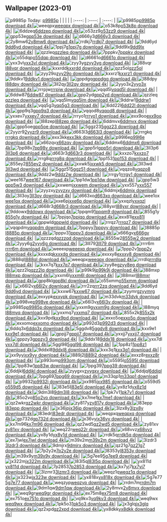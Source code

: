 ## Wallpaper (2023-01)
![p9985p](https://w.wallhaven.cc/full/p9/wallhaven-p9985p.jpg) Today: [p9985p](https://th.wallhaven.cc/small/p9/p9985p.jpg)
|      |      |      |
| :----: | :----: | :----: |
|![p9985p](https://th.wallhaven.cc/small/p9/p9985p.jpg)[p9985p download 4k](https://wallhaven.cc/w/p9985p)|![weeqpx](https://th.wallhaven.cc/small/we/weeqpx.jpg)[weeqpx download 4k](https://wallhaven.cc/w/weeqpx)|![o53k8p](https://th.wallhaven.cc/small/o5/o53k8p.jpg)[o53k8p download 4k](https://wallhaven.cc/w/o53k8p)|
|![6ddzeq](https://th.wallhaven.cc/small/6d/6ddzeq.jpg)[6ddzeq download 4k](https://wallhaven.cc/w/6ddzeq)|![o53zz9](https://th.wallhaven.cc/small/o5/o53zz9.jpg)[o53zz9 download 4k](https://wallhaven.cc/w/o53zz9)|![gpp53e](https://th.wallhaven.cc/small/gp/gpp53e.jpg)[gpp53e download 4k](https://wallhaven.cc/w/gpp53e)|
|![d666y3](https://th.wallhaven.cc/small/d6/d666y3.jpg)[d666y3 download 4k](https://wallhaven.cc/w/d666y3)|![2y8mw6](https://th.wallhaven.cc/small/2y/2y8mw6.jpg)[2y8mw6 download 4k](https://wallhaven.cc/w/2y8mw6)|![rrdkj7](https://th.wallhaven.cc/small/rr/rrdkj7.jpg)[rrdkj7 download 4k](https://wallhaven.cc/w/rrdkj7)|
|![9dd6yd](https://th.wallhaven.cc/small/9d/9dd6yd.jpg)[9dd6yd download 4k](https://wallhaven.cc/w/9dd6yd)|![1ppj7g](https://th.wallhaven.cc/small/1p/1ppj7g.jpg)[1ppj7g download 4k](https://wallhaven.cc/w/1ppj7g)|![9dd9lx](https://th.wallhaven.cc/small/9d/9dd9lx.jpg)[9dd9lx download 4k](https://wallhaven.cc/w/9dd9lx)|
|![qzzleq](https://th.wallhaven.cc/small/qz/qzzleq.jpg)[qzzleq download 4k](https://wallhaven.cc/w/qzzleq)|![7pppkv](https://th.wallhaven.cc/small/7p/7pppkv.jpg)[7pppkv download 4k](https://wallhaven.cc/w/7pppkv)|![o55dqp](https://th.wallhaven.cc/small/o5/o55dqp.jpg)[o55dqp download 4k](https://wallhaven.cc/w/o55dqp)|
|![d6661o](https://th.wallhaven.cc/small/d6/d6661o.jpg)[d6661o download 4k](https://wallhaven.cc/w/d6661o)|![yxx3vl](https://th.wallhaven.cc/small/yx/yxx3vl.jpg)[yxx3vl download 4k](https://wallhaven.cc/w/yxx3vl)|![zyy3yg](https://th.wallhaven.cc/small/zy/zyy3yg.jpg)[zyy3yg download 4k](https://wallhaven.cc/w/zyy3yg)|
|![l88vqr](https://th.wallhaven.cc/small/l8/l88vqr.jpg)[l88vqr download 4k](https://wallhaven.cc/w/l88vqr)|![kxxrdd](https://th.wallhaven.cc/small/kx/kxxrdd.jpg)[kxxrdd download 4k](https://wallhaven.cc/w/kxxrdd)|![qzz5ol](https://th.wallhaven.cc/small/qz/qzz5ol.jpg)[qzz5ol download 4k](https://wallhaven.cc/w/qzz5ol)|
|![zyy29o](https://th.wallhaven.cc/small/zy/zyy29o.jpg)[zyy29o download 4k](https://wallhaven.cc/w/zyy29o)|![kxxrz1](https://th.wallhaven.cc/small/kx/kxxrz1.jpg)[kxxrz1 download 4k](https://wallhaven.cc/w/kxxrz1)|![9ddkv1](https://th.wallhaven.cc/small/9d/9ddkv1.jpg)[9ddkv1 download 4k](https://wallhaven.cc/w/9ddkv1)|
|![gppdgq](https://th.wallhaven.cc/small/gp/gppdgq.jpg)[gppdgq download 4k](https://wallhaven.cc/w/gppdgq)|![l88dpy](https://th.wallhaven.cc/small/l8/l88dpy.jpg)[l88dpy download 4k](https://wallhaven.cc/w/l88dpy)|![3ll2qy](https://th.wallhaven.cc/small/3l/3ll2qy.jpg)[3ll2qy download 4k](https://wallhaven.cc/w/3ll2qy)|
|![2yyo3x](https://th.wallhaven.cc/small/2y/2yyo3x.jpg)[2yyo3x download 4k](https://wallhaven.cc/w/2yyo3x)|![rrrpjw](https://th.wallhaven.cc/small/rr/rrrpjw.jpg)[rrrpjw download 4k](https://wallhaven.cc/w/rrrpjw)|![vqqd5l](https://th.wallhaven.cc/small/vq/vqqd5l.jpg)[vqqd5l download 4k](https://wallhaven.cc/w/vqqd5l)|
|![6ddw87](https://th.wallhaven.cc/small/6d/6ddw87.jpg)[6ddw87 download 4k](https://wallhaven.cc/w/6ddw87)|![gpp2yd](https://th.wallhaven.cc/small/gp/gpp2yd.jpg)[gpp2yd download 4k](https://wallhaven.cc/w/gpp2yd)|![qzzleq](https://th.wallhaven.cc/small/qz/qzzleq.jpg)[qzzleq download 4k](https://wallhaven.cc/w/qzzleq)|
|![vqq5lm](https://th.wallhaven.cc/small/vq/vqq5lm.jpg)[vqq5lm download 4k](https://wallhaven.cc/w/vqq5lm)|![9ddrw1](https://th.wallhaven.cc/small/9d/9ddrw1.jpg)[9ddrw1 download 4k](https://wallhaven.cc/w/9ddrw1)|![vqq5g3](https://th.wallhaven.cc/small/vq/vqq5g3.jpg)[vqq5g3 download 4k](https://wallhaven.cc/w/vqq5g3)|
|![6dd22l](https://th.wallhaven.cc/small/6d/6dd22l.jpg)[6dd22l download 4k](https://wallhaven.cc/w/6dd22l)|![gpp9q3](https://th.wallhaven.cc/small/gp/gpp9q3.jpg)[gpp9q3 download 4k](https://wallhaven.cc/w/gpp9q3)|![vqqod8](https://th.wallhaven.cc/small/vq/vqqod8.jpg)[vqqod8 download 4k](https://wallhaven.cc/w/vqqod8)|
|![yxxev7](https://th.wallhaven.cc/small/yx/yxxev7.jpg)[yxxev7 download 4k](https://wallhaven.cc/w/yxxev7)|![rrryo1](https://th.wallhaven.cc/small/rr/rrryo1.jpg)[rrryo1 download 4k](https://wallhaven.cc/w/rrryo1)|![exx9oo](https://th.wallhaven.cc/small/ex/exx9oo.jpg)[exx9oo download 4k](https://wallhaven.cc/w/exx9oo)|
|![l88zep](https://th.wallhaven.cc/small/l8/l88zep.jpg)[l88zep download 4k](https://wallhaven.cc/w/l88zep)|![6ddmvx](https://th.wallhaven.cc/small/6d/6ddmvx.jpg)[6ddmvx download 4k](https://wallhaven.cc/w/6ddmvx)|![gpp5oe](https://th.wallhaven.cc/small/gp/gpp5oe.jpg)[gpp5oe download 4k](https://wallhaven.cc/w/gpp5oe)|
|![5ggz23](https://th.wallhaven.cc/small/5g/5ggz23.jpg)[5ggz23 download 4k](https://wallhaven.cc/w/5ggz23)|![2yyzr9](https://th.wallhaven.cc/small/2y/2yyzr9.jpg)[2yyzr9 download 4k](https://wallhaven.cc/w/2yyzr9)|![d663l3](https://th.wallhaven.cc/small/d6/d663l3.jpg)[d663l3 download 4k](https://wallhaven.cc/w/d663l3)|
|![rrrgkq](https://th.wallhaven.cc/small/rr/rrrgkq.jpg)[rrrgkq download 4k](https://wallhaven.cc/w/rrrgkq)|![exx3kk](https://th.wallhaven.cc/small/ex/exx3kk.jpg)[exx3kk download 4k](https://wallhaven.cc/w/exx3kk)|![p99l6e](https://th.wallhaven.cc/small/p9/p99l6e.jpg)[p99l6e download 4k](https://wallhaven.cc/w/p99l6e)|
|![x66zqv](https://th.wallhaven.cc/small/x6/x66zqv.jpg)[x66zqv download 4k](https://wallhaven.cc/w/x66zqv)|![6ddmx6](https://th.wallhaven.cc/small/6d/6ddmx6.jpg)[6ddmx6 download 4k](https://wallhaven.cc/w/6ddmx6)|![7pp98v](https://th.wallhaven.cc/small/7p/7pp98v.jpg)[7pp98v download 4k](https://wallhaven.cc/w/7pp98v)|
|![gpp5rl](https://th.wallhaven.cc/small/gp/gpp5rl.jpg)[gpp5rl download 4k](https://wallhaven.cc/w/gpp5rl)|![3ll3p6](https://th.wallhaven.cc/small/3l/3ll3p6.jpg)[3ll3p6 download 4k](https://wallhaven.cc/w/3ll3p6)|![d663r3](https://th.wallhaven.cc/small/d6/d663r3.jpg)[d663r3 download 4k](https://wallhaven.cc/w/d663r3)|
|![kxxzo7](https://th.wallhaven.cc/small/kx/kxxzo7.jpg)[kxxzo7 download 4k](https://wallhaven.cc/w/kxxzo7)|![rrrg8q](https://th.wallhaven.cc/small/rr/rrrg8q.jpg)[rrrg8q download 4k](https://wallhaven.cc/w/rrrg8q)|![1pp153](https://th.wallhaven.cc/small/1p/1pp153.jpg)[1pp153 download 4k](https://wallhaven.cc/w/1pp153)|
|![855ey2](https://th.wallhaven.cc/small/85/855ey2.jpg)[855ey2 download 4k](https://wallhaven.cc/w/855ey2)|![jxxwk5](https://th.wallhaven.cc/small/jx/jxxwk5.jpg)[jxxwk5 download 4k](https://wallhaven.cc/w/jxxwk5)|![3ll3wd](https://th.wallhaven.cc/small/3l/3ll3wd.jpg)[3ll3wd download 4k](https://wallhaven.cc/w/3ll3wd)|
|![5ggz51](https://th.wallhaven.cc/small/5g/5ggz51.jpg)[5ggz51 download 4k](https://wallhaven.cc/w/5ggz51)|![vqqzo8](https://th.wallhaven.cc/small/vq/vqqzo8.jpg)[vqqzo8 download 4k](https://wallhaven.cc/w/vqqzo8)|![9ddz2w](https://th.wallhaven.cc/small/9d/9ddz2w.jpg)[9ddz2w download 4k](https://wallhaven.cc/w/9ddz2w)|
|![rrrgy1](https://th.wallhaven.cc/small/rr/rrrgy1.jpg)[rrrgy1 download 4k](https://wallhaven.cc/w/rrrgy1)|![wee167](https://th.wallhaven.cc/small/we/wee167.jpg)[wee167 download 4k](https://wallhaven.cc/w/wee167)|![1pp1dw](https://th.wallhaven.cc/small/1p/1pp1dw.jpg)[1pp1dw download 4k](https://wallhaven.cc/w/1pp1dw)|
|![gpp5w3](https://th.wallhaven.cc/small/gp/gpp5w3.jpg)[gpp5w3 download 4k](https://wallhaven.cc/w/gpp5w3)|![jxxwem](https://th.wallhaven.cc/small/jx/jxxwem.jpg)[jxxwem download 4k](https://wallhaven.cc/w/jxxwem)|![yxx557](https://th.wallhaven.cc/small/yx/yxx557.jpg)[yxx557 download 4k](https://wallhaven.cc/w/yxx557)|
|![zyyzxy](https://th.wallhaven.cc/small/zy/zyyzxy.jpg)[zyyzxy download 4k](https://wallhaven.cc/w/zyyzxy)|![6ddmjx](https://th.wallhaven.cc/small/6d/6ddmjx.jpg)[6ddmjx download 4k](https://wallhaven.cc/w/6ddmjx)|![3ll3oy](https://th.wallhaven.cc/small/3l/3ll3oy.jpg)[3ll3oy download 4k](https://wallhaven.cc/w/3ll3oy)|
|![d663xo](https://th.wallhaven.cc/small/d6/d663xo.jpg)[d663xo download 4k](https://wallhaven.cc/w/d663xo)|![wee1ox](https://th.wallhaven.cc/small/we/wee1ox.jpg)[wee1ox download 4k](https://wallhaven.cc/w/wee1ox)|![jxxe6p](https://th.wallhaven.cc/small/jx/jxxe6p.jpg)[jxxe6p download 4k](https://wallhaven.cc/w/jxxe6p)|
|![yxxqzl](https://th.wallhaven.cc/small/yx/yxxqzl.jpg)[yxxqzl download 4k](https://wallhaven.cc/w/yxxqzl)|![d668r3](https://th.wallhaven.cc/small/d6/d668r3.jpg)[d668r3 download 4k](https://wallhaven.cc/w/d668r3)|![l88yxr](https://th.wallhaven.cc/small/l8/l88yxr.jpg)[l88yxr download 4k](https://wallhaven.cc/w/l88yxr)|
|![9ddowx](https://th.wallhaven.cc/small/9d/9ddowx.jpg)[9ddowx download 4k](https://wallhaven.cc/w/9ddowx)|![1ppqm9](https://th.wallhaven.cc/small/1p/1ppqm9.jpg)[1ppqm9 download 4k](https://wallhaven.cc/w/1ppqm9)|![855g1y](https://th.wallhaven.cc/small/85/855g1y.jpg)[855g1y download 4k](https://wallhaven.cc/w/855g1y)|
|![7ppjqo](https://th.wallhaven.cc/small/7p/7ppjqo.jpg)[7ppjqo download 4k](https://wallhaven.cc/w/7ppjqo)|![exx81l](https://th.wallhaven.cc/small/ex/exx81l.jpg)[exx81l download 4k](https://wallhaven.cc/w/exx81l)|![gppwld](https://th.wallhaven.cc/small/gp/gppwld.jpg)[gppwld download 4k](https://wallhaven.cc/w/gppwld)|
|![rrrqz7](https://th.wallhaven.cc/small/rr/rrrqz7.jpg)[rrrqz7 download 4k](https://wallhaven.cc/w/rrrqz7)|![vqqpdm](https://th.wallhaven.cc/small/vq/vqqpdm.jpg)[vqqpdm download 4k](https://wallhaven.cc/w/vqqpdm)|![7pppyy](https://th.wallhaven.cc/small/7p/7pppyy.jpg)[7pppyy download 4k](https://wallhaven.cc/w/7pppyy)|
|![l8885p](https://th.wallhaven.cc/small/l8/l8885p.jpg)[l8885p download 4k](https://wallhaven.cc/w/l8885p)|![1pppv3](https://th.wallhaven.cc/small/1p/1pppv3.jpg)[1pppv3 download 4k](https://wallhaven.cc/w/1pppv3)|![x666gv](https://th.wallhaven.cc/small/x6/x666gv.jpg)[x666gv download 4k](https://wallhaven.cc/w/x666gv)|
|![qzzzqd](https://th.wallhaven.cc/small/qz/qzzzqd.jpg)[qzzzqd download 4k](https://wallhaven.cc/w/qzzzqd)|![8555w2](https://th.wallhaven.cc/small/85/8555w2.jpg)[8555w2 download 4k](https://wallhaven.cc/w/8555w2)|![2yyy6g](https://th.wallhaven.cc/small/2y/2yyy6g.jpg)[2yyy6g download 4k](https://wallhaven.cc/w/2yyy6g)|
|![3lll79](https://th.wallhaven.cc/small/3l/3lll79.jpg)[3lll79 download 4k](https://wallhaven.cc/w/3lll79)|![rrrr6m](https://th.wallhaven.cc/small/rr/rrrr6m.jpg)[rrrr6m download 4k](https://wallhaven.cc/w/rrrr6m)|![weeexp](https://th.wallhaven.cc/small/we/weeexp.jpg)[weeexp download 4k](https://wallhaven.cc/w/weeexp)|
|![1ppp2v](https://th.wallhaven.cc/small/1p/1ppp2v.jpg)[1ppp2v download 4k](https://wallhaven.cc/w/1ppp2v)|![kxxxdq](https://th.wallhaven.cc/small/kx/kxxxdq.jpg)[kxxxdq download 4k](https://wallhaven.cc/w/kxxxdq)|![exxxy8](https://th.wallhaven.cc/small/ex/exxxy8.jpg)[exxxy8 download 4k](https://wallhaven.cc/w/exxxy8)|
|![l888ql](https://th.wallhaven.cc/small/l8/l888ql.jpg)[l888ql download 4k](https://wallhaven.cc/w/l888ql)|![weeqpx](https://th.wallhaven.cc/small/we/weeqpx.jpg)[weeqpx download 4k](https://wallhaven.cc/w/weeqpx)|![rrrdlq](https://th.wallhaven.cc/small/rr/rrrdlq.jpg)[rrrdlq download 4k](https://wallhaven.cc/w/rrrdlq)|
|![kxx7q7](https://th.wallhaven.cc/small/kx/kxx7q7.jpg)[kxx7q7 download 4k](https://wallhaven.cc/w/kxx7q7)|![zyy8eg](https://th.wallhaven.cc/small/zy/zyy8eg.jpg)[zyy8eg download 4k](https://wallhaven.cc/w/zyy8eg)|![qzz2lq](https://th.wallhaven.cc/small/qz/qzz2lq.jpg)[qzz2lq download 4k](https://wallhaven.cc/w/qzz2lq)|
|![p99k9j](https://th.wallhaven.cc/small/p9/p99k9j.jpg)[p99k9j download 4k](https://wallhaven.cc/w/p99k9j)|![l88mxp](https://th.wallhaven.cc/small/l8/l88mxp.jpg)[l88mxp download 4k](https://wallhaven.cc/w/l88mxp)|![yxxm6l](https://th.wallhaven.cc/small/yx/yxxm6l.jpg)[yxxm6l download 4k](https://wallhaven.cc/w/yxxm6l)|
|![l88mxr](https://th.wallhaven.cc/small/l8/l88mxr.jpg)[l88mxr download 4k](https://wallhaven.cc/w/l88mxr)|![gpp8kl](https://th.wallhaven.cc/small/gp/gpp8kl.jpg)[gpp8kl download 4k](https://wallhaven.cc/w/gpp8kl)|![o55xmm](https://th.wallhaven.cc/small/o5/o55xmm.jpg)[o55xmm download 4k](https://wallhaven.cc/w/o55xmm)|
|![x66l2v](https://th.wallhaven.cc/small/x6/x66l2v.jpg)[x66l2v download 4k](https://wallhaven.cc/w/x66l2v)|![rrr2zq](https://th.wallhaven.cc/small/rr/rrr2zq.jpg)[rrr2zq download 4k](https://wallhaven.cc/w/rrr2zq)|![9dd6yd](https://th.wallhaven.cc/small/9d/9dd6yd.jpg)[9dd6yd download 4k](https://wallhaven.cc/w/9dd6yd)|
|![kxxw67](https://th.wallhaven.cc/small/kx/kxxw67.jpg)[kxxw67 download 4k](https://wallhaven.cc/w/kxxw67)|![zyymrg](https://th.wallhaven.cc/small/zy/zyymrg.jpg)[zyymrg download 4k](https://wallhaven.cc/w/zyymrg)|![exxypk](https://th.wallhaven.cc/small/ex/exxypk.jpg)[exxypk download 4k](https://wallhaven.cc/w/exxypk)|
|![m33dvk](https://th.wallhaven.cc/small/m3/m33dvk.jpg)[m33dvk download 4k](https://wallhaven.cc/w/m33dvk)|![p998ve](https://th.wallhaven.cc/small/p9/p998ve.jpg)[p998ve download 4k](https://wallhaven.cc/w/p998ve)|![x66l3v](https://th.wallhaven.cc/small/x6/x66l3v.jpg)[x66l3v download 4k](https://wallhaven.cc/w/x66l3v)|
|![p9985p](https://th.wallhaven.cc/small/p9/p9985p.jpg)[p9985p download 4k](https://wallhaven.cc/w/p9985p)|![yxxm9g](https://th.wallhaven.cc/small/yx/yxxm9g.jpg)[yxxm9g download 4k](https://wallhaven.cc/w/yxxm9g)|![l88myq](https://th.wallhaven.cc/small/l8/l88myq.jpg)[l88myq download 4k](https://wallhaven.cc/w/l88myq)|
|![yxxmq7](https://th.wallhaven.cc/small/yx/yxxmq7.jpg)[yxxmq7 download 4k](https://wallhaven.cc/w/yxxmq7)|![855x2k](https://th.wallhaven.cc/small/85/855x2k.jpg)[855x2k download 4k](https://wallhaven.cc/w/855x2k)|![kxx9pd](https://th.wallhaven.cc/small/kx/kxx9pd.jpg)[kxx9pd download 4k](https://wallhaven.cc/w/kxx9pd)|
|![exxo5o](https://th.wallhaven.cc/small/ex/exxo5o.jpg)[exxo5o download 4k](https://wallhaven.cc/w/exxo5o)|![exxomo](https://th.wallhaven.cc/small/ex/exxomo.jpg)[exxomo download 4k](https://wallhaven.cc/w/exxomo)|![p992d3](https://th.wallhaven.cc/small/p9/p992d3.jpg)[p992d3 download 4k](https://wallhaven.cc/w/p992d3)|
|![6ddq3x](https://th.wallhaven.cc/small/6d/6ddq3x.jpg)[6ddq3x download 4k](https://wallhaven.cc/w/6ddq3x)|![5ggdv8](https://th.wallhaven.cc/small/5g/5ggdv8.jpg)[5ggdv8 download 4k](https://wallhaven.cc/w/5ggdv8)|![kxx9e1](https://th.wallhaven.cc/small/kx/kxx9e1.jpg)[kxx9e1 download 4k](https://wallhaven.cc/w/kxx9e1)|
|![gppjj7](https://th.wallhaven.cc/small/gp/gppjj7.jpg)[gppjj7 download 4k](https://wallhaven.cc/w/gppjj7)|![yxxjj7](https://th.wallhaven.cc/small/yx/yxxjj7.jpg)[yxxjj7 download 4k](https://wallhaven.cc/w/yxxjj7)|![gppzy3](https://th.wallhaven.cc/small/gp/gppzy3.jpg)[gppzy3 download 4k](https://wallhaven.cc/w/gppzy3)|
|![9ddx18](https://th.wallhaven.cc/small/9d/9ddx18.jpg)[9ddx18 download 4k](https://wallhaven.cc/w/9ddx18)|![yxx7dl](https://th.wallhaven.cc/small/yx/yxx7dl.jpg)[yxx7dl download 4k](https://wallhaven.cc/w/yxx7dl)|![5ggl98](https://th.wallhaven.cc/small/5g/5ggl98.jpg)[5ggl98 download 4k](https://wallhaven.cc/w/5ggl98)|
|![1pp8z1](https://th.wallhaven.cc/small/1p/1pp8z1.jpg)[1pp8z1 download 4k](https://wallhaven.cc/w/1pp8z1)|![9ddxl8](https://th.wallhaven.cc/small/9d/9ddxl8.jpg)[9ddxl8 download 4k](https://wallhaven.cc/w/9ddxl8)|![kxx3q1](https://th.wallhaven.cc/small/kx/kxx3q1.jpg)[kxx3q1 download 4k](https://wallhaven.cc/w/kxx3q1)|
|![jxx9yy](https://th.wallhaven.cc/small/jx/jxx9yy.jpg)[jxx9yy download 4k](https://wallhaven.cc/w/jxx9yy)|![l889j2](https://th.wallhaven.cc/small/l8/l889j2.jpg)[l889j2 download 4k](https://wallhaven.cc/w/l889j2)|![exxz8r](https://th.wallhaven.cc/small/ex/exxz8r.jpg)[exxz8r download 4k](https://wallhaven.cc/w/exxz8r)|
|![p993om](https://th.wallhaven.cc/small/p9/p993om.jpg)[p993om download 4k](https://wallhaven.cc/w/p993om)|![o5595l](https://th.wallhaven.cc/small/o5/o5595l.jpg)[o5595l download 4k](https://wallhaven.cc/w/o5595l)|![1pp83w](https://th.wallhaven.cc/small/1p/1pp83w.jpg)[1pp83w download 4k](https://wallhaven.cc/w/1pp83w)|
|![7ppg39](https://th.wallhaven.cc/small/7p/7ppg39.jpg)[7ppg39 download 4k](https://wallhaven.cc/w/7ppg39)|![6ddjkl](https://th.wallhaven.cc/small/6d/6ddjkl.jpg)[6ddjkl download 4k](https://wallhaven.cc/w/6ddjkl)|![zyygxv](https://th.wallhaven.cc/small/zy/zyygxv.jpg)[zyygxv download 4k](https://wallhaven.cc/w/zyygxv)|
|![6ddjql](https://th.wallhaven.cc/small/6d/6ddjql.jpg)[6ddjql download 4k](https://wallhaven.cc/w/6ddjql)|![7ppg69](https://th.wallhaven.cc/small/7p/7ppg69.jpg)[7ppg69 download 4k](https://wallhaven.cc/w/7ppg69)|![m33qp1](https://th.wallhaven.cc/small/m3/m33qp1.jpg)[m33qp1 download 4k](https://wallhaven.cc/w/m33qp1)|
|![p9932j](https://th.wallhaven.cc/small/p9/p9932j.jpg)[p9932j download 4k](https://wallhaven.cc/w/p9932j)|![jxx985](https://th.wallhaven.cc/small/jx/jxx985.jpg)[jxx985 download 4k](https://wallhaven.cc/w/jxx985)|![o559d5](https://th.wallhaven.cc/small/o5/o559d5.jpg)[o559d5 download 4k](https://wallhaven.cc/w/o559d5)|
|![l83e5l](https://th.wallhaven.cc/small/l8/l83e5l.jpg)[l83e5l download 4k](https://wallhaven.cc/w/l83e5l)|![yx8z1d](https://th.wallhaven.cc/small/yx/yx8z1d.jpg)[yx8z1d download 4k](https://wallhaven.cc/w/yx8z1d)|![9dm3l8](https://th.wallhaven.cc/small/9d/9dm3l8.jpg)[9dm3l8 download 4k](https://wallhaven.cc/w/9dm3l8)|
|![1pk7v1](https://th.wallhaven.cc/small/1p/1pk7v1.jpg)[1pk7v1 download 4k](https://wallhaven.cc/w/1pk7v1)|![85o2vo](https://th.wallhaven.cc/small/85/85o2vo.jpg)[85o2vo download 4k](https://wallhaven.cc/w/85o2vo)|![kx7me1](https://th.wallhaven.cc/small/kx/kx7me1.jpg)[kx7me1 download 4k](https://wallhaven.cc/w/kx7me1)|
|![qz2wkr](https://th.wallhaven.cc/small/qz/qz2wkr.jpg)[qz2wkr download 4k](https://wallhaven.cc/w/qz2wkr)|![zy817y](https://th.wallhaven.cc/small/zy/zy817y.jpg)[zy817y download 4k](https://wallhaven.cc/w/zy817y)|![l83epp](https://th.wallhaven.cc/small/l8/l83epp.jpg)[l83epp download 4k](https://wallhaven.cc/w/l83epp)|
|![jx36jp](https://th.wallhaven.cc/small/jx/jx36jp.jpg)[jx36jp download 4k](https://wallhaven.cc/w/jx36jp)|![3lzx8y](https://th.wallhaven.cc/small/3l/3lzx8y.jpg)[3lzx8y download 4k](https://wallhaven.cc/w/3lzx8y)|![l83edr](https://th.wallhaven.cc/small/l8/l83edr.jpg)[l83edr download 4k](https://wallhaven.cc/w/l83edr)|
|![weqpxq](https://th.wallhaven.cc/small/we/weqpxq.jpg)[weqpxq download 4k](https://wallhaven.cc/w/weqpxq)|![gp732d](https://th.wallhaven.cc/small/gp/gp732d.jpg)[gp732d download 4k](https://wallhaven.cc/w/gp732d)|![jx36vy](https://th.wallhaven.cc/small/jx/jx36vy.jpg)[jx36vy download 4k](https://wallhaven.cc/w/jx36vy)|
|![kx7m96](https://th.wallhaven.cc/small/kx/kx7m96.jpg)[kx7m96 download 4k](https://wallhaven.cc/w/kx7m96)|![qz2wd5](https://th.wallhaven.cc/small/qz/qz2wd5.jpg)[qz2wd5 download 4k](https://wallhaven.cc/w/qz2wd5)|![zy81xv](https://th.wallhaven.cc/small/zy/zy81xv.jpg)[zy81xv download 4k](https://wallhaven.cc/w/zy81xv)|
|![weq22r](https://th.wallhaven.cc/small/we/weq22r.jpg)[weq22r download 4k](https://wallhaven.cc/w/weq22r)|![x68vvz](https://th.wallhaven.cc/small/x6/x68vvz.jpg)[x68vvz download 4k](https://wallhaven.cc/w/x68vvz)|![yx8y1d](https://th.wallhaven.cc/small/yx/yx8y1d.jpg)[yx8y1d download 4k](https://wallhaven.cc/w/yx8y1d)|
|![rrdk5q](https://th.wallhaven.cc/small/rr/rrdk5q.jpg)[rrdk5q download 4k](https://wallhaven.cc/w/rrdk5q)|![ex7jwl](https://th.wallhaven.cc/small/ex/ex7jwl.jpg)[ex7jwl download 4k](https://wallhaven.cc/w/ex7jwl)|![m39x2m](https://th.wallhaven.cc/small/m3/m39x2m.jpg)[m39x2m download 4k](https://wallhaven.cc/w/m39x2m)|
|![3lzdr3](https://th.wallhaven.cc/small/3l/3lzdr3.jpg)[3lzdr3 download 4k](https://wallhaven.cc/w/3lzdr3)|![9dmjrx](https://th.wallhaven.cc/small/9d/9dmjrx.jpg)[9dmjrx download 4k](https://wallhaven.cc/w/9dmjrx)|![qz21g7](https://th.wallhaven.cc/small/qz/qz21g7.jpg)[qz21g7 download 4k](https://wallhaven.cc/w/qz21g7)|
|![7p2y2e](https://th.wallhaven.cc/small/7p/7p2y2e.jpg)[7p2y2e download 4k](https://wallhaven.cc/w/7p2y2e)|![l8353y](https://th.wallhaven.cc/small/l8/l8353y.jpg)[l8353y download 4k](https://wallhaven.cc/w/l8353y)|![m39x9y](https://th.wallhaven.cc/small/m3/m39x9y.jpg)[m39x9y download 4k](https://wallhaven.cc/w/m39x9y)|
|![5g7ee9](https://th.wallhaven.cc/small/5g/5g7ee9.jpg)[5g7ee9 download 4k](https://wallhaven.cc/w/5g7ee9)|![jx322m](https://th.wallhaven.cc/small/jx/jx322m.jpg)[jx322m download 4k](https://wallhaven.cc/w/jx322m)|![l83l5q](https://th.wallhaven.cc/small/l8/l83l5q.jpg)[l83l5q download 4k](https://wallhaven.cc/w/l83l5q)|
|![yx811d](https://th.wallhaven.cc/small/yx/yx811d.jpg)[yx811d download 4k](https://wallhaven.cc/w/yx811d)|![7p2853](https://th.wallhaven.cc/small/7p/7p2853.jpg)[7p2853 download 4k](https://wallhaven.cc/w/7p2853)|![kx7yj7](https://th.wallhaven.cc/small/kx/kx7yj7.jpg)[kx7yj7 download 4k](https://wallhaven.cc/w/kx7yj7)|
|![3lzmr3](https://th.wallhaven.cc/small/3l/3lzmr3.jpg)[3lzmr3 download 4k](https://wallhaven.cc/w/3lzmr3)|![weqz1q](https://th.wallhaven.cc/small/we/weqz1q.jpg)[weqz1q download 4k](https://wallhaven.cc/w/weqz1q)|![jx323w](https://th.wallhaven.cc/small/jx/jx323w.jpg)[jx323w download 4k](https://wallhaven.cc/w/jx323w)|
|![yx818x](https://th.wallhaven.cc/small/yx/yx818x.jpg)[yx818x download 4k](https://wallhaven.cc/w/yx818x)|![5g7e77](https://th.wallhaven.cc/small/5g/5g7e77.jpg)[5g7e77 download 4k](https://wallhaven.cc/w/5g7e77)|![weqzyp](https://th.wallhaven.cc/small/we/weqzyp.jpg)[weqzyp download 4k](https://wallhaven.cc/w/weqzyp)|
|![rrdm7m](https://th.wallhaven.cc/small/rr/rrdm7m.jpg)[rrdm7m download 4k](https://wallhaven.cc/w/rrdm7m)|![9dm1qw](https://th.wallhaven.cc/small/9d/9dm1qw.jpg)[9dm1qw download 4k](https://wallhaven.cc/w/9dm1qw)|![2y8mvx](https://th.wallhaven.cc/small/2y/2y8mvx.jpg)[2y8mvx download 4k](https://wallhaven.cc/w/2y8mvx)|
|![weq9gr](https://th.wallhaven.cc/small/we/weq9gr.jpg)[weq9gr download 4k](https://wallhaven.cc/w/weq9gr)|![ex75m8](https://th.wallhaven.cc/small/ex/ex75m8.jpg)[ex75m8 download 4k](https://wallhaven.cc/w/ex75m8)|![ex751o](https://th.wallhaven.cc/small/ex/ex751o.jpg)[ex751o download 4k](https://wallhaven.cc/w/ex751o)|
|![vq9kv3](https://th.wallhaven.cc/small/vq/vq9kv3.jpg)[vq9kv3 download 4k](https://wallhaven.cc/w/vq9kv3)|![weq9wx](https://th.wallhaven.cc/small/we/weq9wx.jpg)[weq9wx download 4k](https://wallhaven.cc/w/weq9wx)|![1pk5o3](https://th.wallhaven.cc/small/1p/1pk5o3.jpg)[1pk5o3 download 4k](https://wallhaven.cc/w/1pk5o3)|
|![jx3glq](https://th.wallhaven.cc/small/jx/jx3glq.jpg)[jx3glq download 4k](https://wallhaven.cc/w/jx3glq)|![qz2xpd](https://th.wallhaven.cc/small/qz/qz2xpd.jpg)[qz2xpd download 4k](https://wallhaven.cc/w/qz2xpd)|![yx8dkk](https://th.wallhaven.cc/small/yx/yx8dkk.jpg)[yx8dkk download 4k](https://wallhaven.cc/w/yx8dkk)|
